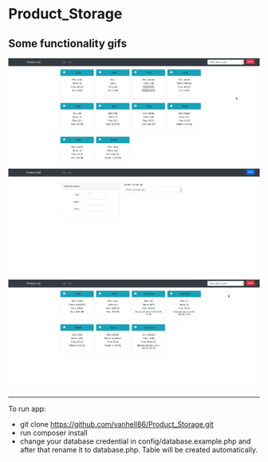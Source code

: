 # Product_Storage
## Some functionality gifs
![](public/assets/gif/screenshot1.gif)
![](public/assets/gif/screenshot2.gif)
![](public/assets/gif/screenshot3.gif)

- - - -

To run app:
* git clone https://github.com/vanhell86/Product_Storage.git
* run composer install
* change your database credential in config/database.example.php and after that rename it to database.php. Table will be created automatically.
